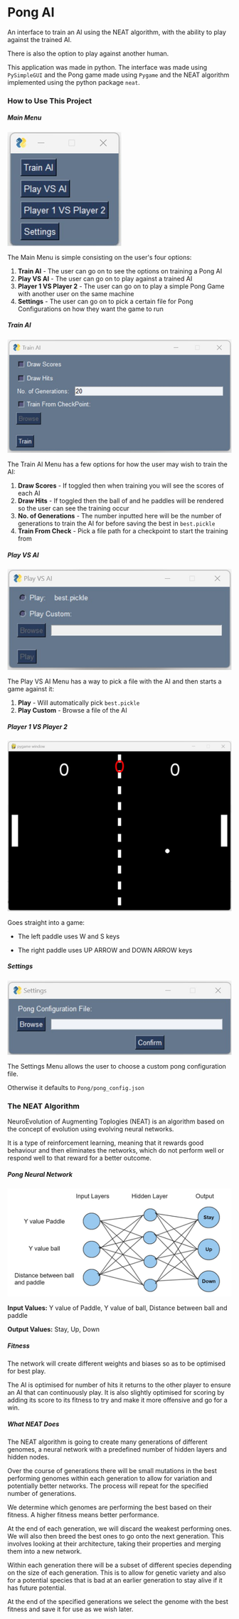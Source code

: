 # Pong AI

An interface to train an AI using the NEAT algorithm, with the ability to play against the trained AI.

There is also the option to play against another human.

This application was made in python. The interface was made using `PySimpleGUI` and the Pong game made using `Pygame` and the NEAT algorithm implemented using the python package `neat`.

### How to Use This Project

##### Main Menu

![Main Menu](imgs/Main-Menu.jpg)

The Main Menu is simple consisting on the user's four options:

1) **Train AI** - The user can go on to see the options on training a Pong AI
2) **Play VS AI** - The user can go on to play against a trained AI
3) **Player 1 VS Player 2** - The user can go on to play a simple Pong Game with another user on the same machine
4) **Settings** - The user can go on to pick a certain file for Pong Configurations on how they want the game to run

##### Train AI

![Train AI](imgs/Train-AI.jpg)

The Train AI Menu has a few options for how the user may wish to train the AI:

1. **Draw Scores** - If toggled then when training you will see the scores of each AI
2. **Draw Hits** - If toggled  then the ball of and he paddles will be rendered so the user can see the training occur
3. **No. of Generations** - The number inputted here will be the number of generations to train the AI for before saving the best in `best.pickle`
4. **Train From Check** - Pick a file path for a checkpoint to start the training from

##### Play VS AI

![Play VS AI](imgs/Play-VS-AI.jpg)

The Play VS AI Menu has a way to pick a file with the AI and then starts a game against it:

1. **Play** - Will automatically pick `best.pickle` 
2. **Play Custom** - Browse a file of the AI

##### Player 1 VS Player 2

![Player VS Player](imgs/Player-VS-Player.jpg)

Goes straight into a game:

- The left paddle uses W and S keys

- The right paddle uses UP ARROW and DOWN ARROW keys

##### Settings

![Settings](imgs/Settings.jpg)

The Settings Menu allows the user to choose a custom pong configuration file.

Otherwise it defaults to `Pong/pong_config.json`

### The NEAT Algorithm

NeuroEvolution of Augmenting Toplogies (NEAT) is an algorithm based on the concept of evolution using evolving neural networks.

It is a type of reinforcement learning, meaning that it rewards good behaviour and then eliminates the networks, which do not perform well or respond well to that reward for a better outcome.

##### Pong Neural Network

![Pong Neural Network](imgs/Pong-Neural-Network.jpg)

**Input Values:** Y value of Paddle, Y value of ball, Distance between ball and paddle

**Output Values:** Stay, Up, Down

##### Fitness

The network will create different weights and biases so as to be optimised for best play.

The AI is optimised for number of hits it returns to the other player to ensure an AI that can continuously play. It is also slightly optimised for scoring by adding its score to its fitness to try and make it more offensive and go for a win.

##### What NEAT Does

The NEAT algorithm is going to create many generations of different genomes, a neural network with a predefined number of hidden layers and hidden nodes.

Over the course of generations there will be small mutations in the best performing genomes within each generation to allow for variation and potentially better networks. The process will repeat for the specified number of generations.

We determine which genomes are performing the best based on their fitness. A higher fitness means better performance.

At the end of each generation, we will discard the weakest performing ones. We will also then breed the best ones to go onto the next generation. This involves looking at their architecture, taking their properties and merging them into a new network.

Within each generation there will be a subset of different species depending on the size of each generation. This is to allow for genetic variety and also for a potential species that is bad at an earlier generation to stay alive if it has future potential.

At the end of the specified generations we select the genome with the best fitness and save it for use as we wish later.

